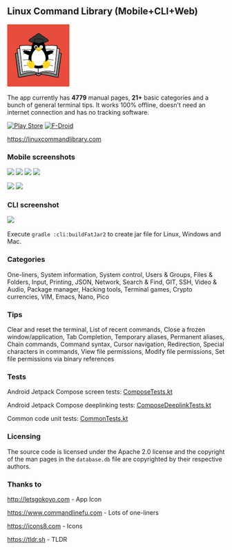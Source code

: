 ## Linux Command Library (Mobile+CLI+Web)

![Icon](https://raw.githubusercontent.com/SimonSchubert/LinuxCommandLibrary/master/art/web_hi_res_144.png)

The app currently has **4779** manual pages, **21+** basic categories and a bunch of general terminal tips. It works 100% offline, doesn't need an internet connection and has no tracking software.

[![Play Store](https://raw.githubusercontent.com/SimonSchubert/LinuxCommandBibliotheca/master/art/play_store_badge.png)](https://play.google.com/store/apps/details?id=com.inspiredandroid.linuxcommandbibliotheca)
[![F-Droid](https://raw.githubusercontent.com/SimonSchubert/LinuxCommandBibliotheca/master/art/fdroid_badge.png)](https://f-droid.org/en/packages/com.inspiredandroid.linuxcommandbibliotheca/)

https://linuxcommandlibrary.com

### Mobile screenshots

<p>
<img src="https://raw.githubusercontent.com/SimonSchubert/LinuxCommandBibliotheca/master/art/screen-1.png" width="200">
<img src="https://raw.githubusercontent.com/SimonSchubert/LinuxCommandBibliotheca/master/art/screen-2-dark.png" width="200">
<img src="https://raw.githubusercontent.com/SimonSchubert/LinuxCommandBibliotheca/master/art/screen-3.png" width="200">
<img src="https://raw.githubusercontent.com/SimonSchubert/LinuxCommandBibliotheca/master/art/screen-4-dark.png" width="200">
</p>
<img src="https://raw.githubusercontent.com/SimonSchubert/LinuxCommandBibliotheca/master/art/screen-1-tablet.png" width="400">
<img src="https://raw.githubusercontent.com/SimonSchubert/LinuxCommandBibliotheca/master/art/screen-2-tablet.png" width="400">

### CLI screenshot
<img src="https://raw.githubusercontent.com/SimonSchubert/LinuxCommandBibliotheca/master/art/screen-cli-1.png" width="300">

Execute `gradle :cli:buildFatJar2` to create jar file for Linux, Windows and Mac.

### Categories

One-liners, System information, System control, Users & Groups, Files & Folders, Input, Printing, JSON, Network, Search & Find, GIT, SSH, Video & Audio, Package manager, Hacking tools, Terminal games, Crypto currencies, VIM, Emacs, Nano, Pico

### Tips

Clear and reset the terminal, List of recent commands, Close a frozen window/application, Tab Completion, Temporary aliases, Permanent aliases, Chain commands, Command syntax, Cursor navigation, Redirection, Special characters in commands, View file permissions, Modify file permissions, Set file permissions via binary references

### Tests

Android Jetpack Compose screen tests: [ComposeTests.kt](android/src/androidTest/java/com/inspiredandroid/linuxcommandbibliotheca/ComposeTests.kt)

Android Jetpack Compose deeplinking tests: [ComposeDeeplinkTests.kt](android/src/androidTest/java/com/inspiredandroid/linuxcommandbibliotheca/ComposeDeeplinkTests.kt)

Common code unit tests: [CommonTests.kt](common/src/commonTest/kotlin/CommonTests.kt)

### Licensing
The source code is licensed under the Apache 2.0 license and the copyright of the man pages in the `database.db` file are copyrighted by their respective authors.

### Thanks to

http://letsgokoyo.com - App Icon

https://www.commandlinefu.com - Lots of one-liners

https://icons8.com - Icons

https://tldr.sh - TLDR
